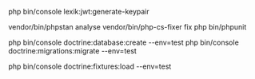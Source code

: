 php bin/console lexik:jwt:generate-keypair

vendor/bin/phpstan analyse
vendor/bin/php-cs-fixer fix
php bin/phpunit

php bin/console doctrine:database:create --env=test
php bin/console doctrine:migrations:migrate --env=test

php bin/console doctrine:fixtures:load --env=test
